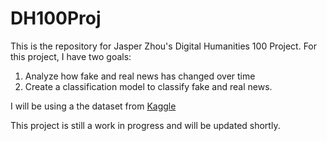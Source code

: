# DH100Proj

This is the repository for Jasper Zhou's Digital Humanities 100 Project. For this project, I have two goals:

1.  Analyze how fake and real news has changed over time
2.  Create a classification model to classify fake and real news.

I will be using a the dataset from [Kaggle](https://www.kaggle.com/clmentbisaillon/fake-and-real-news-dataset)

This project is still a work in progress and will be updated shortly.
